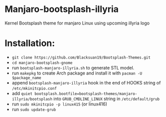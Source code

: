 # Manjaro-bootsplash-illyria
Kernel Bootsplash theme for manjaro Linux using upcoming illyria logo

# Installation:

- `git clone https://github.com/Blacksuan19/Bootsplash-Themes.git`
- `cd manjaro-bootsplash-gnome`
- run `bootsplash-manjaro-illyria.sh` to generate STL model.
- run `makepkg` to create Arch package and install it with `pacman -U $package_name`
- append `bootsplash-manjaro-illyria` hook in the end of HOOKS string of `/etc/mkinitcpio.conf`
- add `quiet bootsplash.bootfile=bootsplash-themes/manjaro-illyria/bootsplash` into `GRUB_CMDLINE_LINUX` string in `/etc/default/grub`
- run `sudo mkinitcpio -p linux415` (or linux416)
- run `sudo update-grub`
